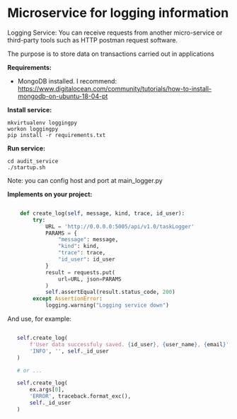 # Microservice for logging information

Logging Service: You can receive requests from another micro-service
or third-party tools such as HTTP postman request software.

The purpose is to store data on transactions carried out in applications

**Requirements:**
* MongoDB installed. I recommend: https://www.digitalocean.com/community/tutorials/how-to-install-mongodb-on-ubuntu-18-04-pt

**Install service:**
```
mkvirtualenv loggingpy
workon loggingpy
pip install -r requirements.txt
```

**Run service:**
```
cd audit_service
./startup.sh
```
Note: you can config host and port at main_logger.py


**Implements on your project:**
```python

    def create_log(self, message, kind, trace, id_user):
        try: 
            URL = 'http://0.0.0.0:5005/api/v1.0/taskLogger'
            PARAMS = { 
                "message": message, 
                "kind": kind, 
                "trace": trace, 
                "id_user": id_user 
            }
            result = requests.put(
                url=URL, json=PARAMS
            )
            self.assertEqual(result.status_code, 200)
        except AssertionError:
            logging.warning("Logging service down")

```
 And use, for example:

 ```python

    self.create_log(
        f'User data successfuly saved. {id_user}, {user_name}, {email}', 
        'INFO', '', self._id_user
    )

    # or ...

    self.create_log(
        ex.args[0], 
        'ERROR', traceback.format_exc(), 
        self._id_user
    )
 ```